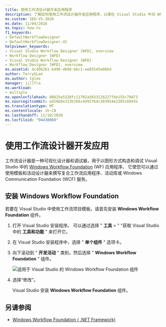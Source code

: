 ```yaml
---
title: 使用工作流设计器开发应用程序
description: 了解如何使用工作流设计器开发应用程序，以便在 Visual Studio 中对 WF 应用程序进行图形构造和调试。
ms.custom: SEO-VS-2020
ms.date: 11/04/2016
ms.topic: how-to
f1_keywords:
- DefaultWorkflowDesigner
- DefaultWorkflowDesigner.UI
helpviewer_keywords:
- Visual Studio Workflow Designer [WFD], overview
- Workflow Designer [WFD]
- Visual Studio Workflow Designer [WFD]
- Workflow Designer [WFD], overview
ms.assetid: 4cd062b1-b496-4668-bbc1-ee85545e066d
author: TerryGLee
ms.author: tglee
manager: jillfra
ms.workload:
- multiple
ms.openlocfilehash: 88825e5328fc11702a503311b227fde155c79d73
ms.sourcegitcommit: ed26b6e313b766c4d92764c303954e2385c6693e
ms.translationtype: MT
ms.contentlocale: zh-CN
ms.lasthandoff: 11/10/2020
ms.locfileid: "94438069"
---
```

# <a name="develop-apps-with-the-workflow-designer"></a>使用工作流设计器开发应用

工作流设计器是一种可视化设计器和调试器，用于以图形方式构造和调试 Visual Studio 中的 [Windows Workflow Foundation](/dotnet/framework/windows-workflow-foundation/index) (WF) 应用程序。 它使您可以通过使用模板和活动设计器来撰写复合工作流应用程序、活动库或 Windows Communication Foundation (WCF) 服务。

## <a name="install-windows-workflow-foundation"></a>安装 Windows Workflow Foundation

若要在 Visual Studio 中使用工作流项目模板，请首先安装 **Windows Workflow Foundation** 组件。

1. 打开 Visual Studio 安装程序。 可以通过选择 " **工具**  >  " "获取 Visual Studio 中的 **工具和功能** " 来打开它。

1. 在 Visual Studio 安装程序中，选择 " **单个组件** " 选项卡。

1. 向下滚动到 " **开发活动** " 类别，然后选择 " **Windows Workflow Foundation** " 组件。

   ![适用于 Visual Studio 的 Windows Workflow Foundation 组件](media/windows-workflow-foundation-component.png)

1. 选择“修改”。

   Visual Studio 安装 **Windows Workflow Foundation** 组件。

## <a name="see-also"></a>另请参阅

- [Windows Workflow Foundation ( .NET Framework) ](/dotnet/framework/windows-workflow-foundation/index)
